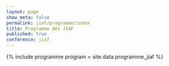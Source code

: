 ```yaml
---
layout: page
show_meta: false
permalink: jiaf/programme/index
title: Programme des JIAF
published: true
conference: jiaf
---
```


<!--
{% for agenda in site.data.programme_jiaf %}
## {{ agenda.day }}

| Horaire | Activités        |
|---------+------------------|
{% for session in agenda.sessions -%}
| {{ session.time }} | {{ session.info}} |
{% endfor -%}
{% endfor %}-->

{% include programme program = site.data.programme_jiaf %}